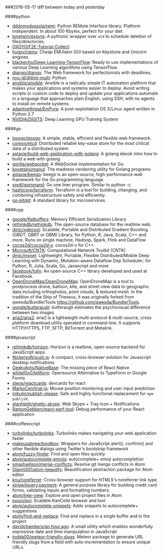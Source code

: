 ###2016-05-17
diff between today and yesterday

####python
* [dddomodossola/remi](https://github.com/dddomodossola/remi): Python REMote Interface library. Platform independent. In about 100 Kbytes, perfect for your diet.
* [lonetwin/expyre](https://github.com/lonetwin/expyre): A pythonic wrapper over `atd` to schedule deletion of files/directories.
* [OXOYO/F2E-Tutorial-Collect](https://github.com/OXOYO/F2E-Tutorial-Collect): 
* [hugsy/cemu](https://github.com/hugsy/cemu): Cheap EMUlator GUI based on Keystone and Unicorn engines
* [blackecho/Deep-Learning-TensorFlow](https://github.com/blackecho/Deep-Learning-TensorFlow): Ready to use implementations of various Deep Learning algorithms using TensorFlow.
* [django/django](https://github.com/django/django): The Web framework for perfectionists with deadlines.
* [nyu-dl/dl4mt-multi](https://github.com/nyu-dl/dl4mt-multi): Python
* [ansible/ansible](https://github.com/ansible/ansible): Ansible is a radically simple IT automation platform that makes your applications and systems easier to deploy. Avoid writing scripts or custom code to deploy and update your applications automate in a language that approaches plain English, using SSH, with no agents to install on remote systems.
* [adaptivethreat/EmPyre](https://github.com/adaptivethreat/EmPyre): A post-exploitation OS X/Linux agent written in Python 2.7
* [NVIDIA/DIGITS](https://github.com/NVIDIA/DIGITS): Deep Learning GPU Training System

####go
* [lessgo/lessgo](https://github.com/lessgo/lessgo): A simple, stable, efficient and flexible web framework.
* [coreos/etcd](https://github.com/coreos/etcd): Distributed reliable key-value store for the most critical data of a distributed system
* [astaxie/build-web-application-with-golang](https://github.com/astaxie/build-web-application-with-golang): A golang ebook intro how to build a web with golang
* [gorilla/websocket](https://github.com/gorilla/websocket): A WebSocket implementation for Go.
* [kovetskiy/manul](https://github.com/kovetskiy/manul): The madness vendoring utility for Golang programs
* [astaxie/beego](https://github.com/astaxie/beego): beego is an open-source, high-performance web framework for the Go programming language.
* [sno6/gommand](https://github.com/sno6/gommand): Go one liner program. Similar to python -c
* [hashicorp/terraform](https://github.com/hashicorp/terraform): Terraform is a tool for building, changing, and combining infrastructure safely and efficiently.
* [go-kit/kit](https://github.com/go-kit/kit): A standard library for microservices.

####cpp
* [google/flatbuffers](https://github.com/google/flatbuffers): Memory Efficient Serialization Library
* [rethinkdb/rethinkdb](https://github.com/rethinkdb/rethinkdb): The open-source database for the realtime web.
* [dmlc/xgboost](https://github.com/dmlc/xgboost): Scalable, Portable and Distributed Gradient Boosting (GBDT, GBRT or GBM) Library, for Python, R, Java, Scala, C++ and more. Runs on single machine, Hadoop, Spark, Flink and DataFlow
* [cocos2d/cocos2d-x](https://github.com/cocos2d/cocos2d-x): cocos2d-x for C++
* [Microsoft/CNTK](https://github.com/Microsoft/CNTK): Computational Network Toolkit (CNTK)
* [dmlc/mxnet](https://github.com/dmlc/mxnet): Lightweight, Portable, Flexible Distributed/Mobile Deep Learning with Dynamic, Mutation-aware Dataflow Dep Scheduler; for Python, R, Julia, Scala, Go, Javascript and more
* [facebook/folly](https://github.com/facebook/folly): An open-source C++ library developed and used at Facebook.
* [OpenDroneMap/OpenDroneMap](https://github.com/OpenDroneMap/OpenDroneMap): OpenDroneMap is a tool to postprocess drone, balloon, kite, and street view data to geographic data including orthophotos, point clouds, & textured mesh. In the tradition of the Ship of Theseus, it was originally forked from qwesda/BundlerTools https://github.com/qwesda/BundlerTools.
* [google/butteraugli](https://github.com/google/butteraugli): butteraugli estimates the psychovisual difference between two images
* [aria2/aria2](https://github.com/aria2/aria2): aria2 is a lightweight multi-protocol & multi-source, cross platform download utility operated in command-line. It supports HTTP/HTTPS, FTP, SFTP, BitTorrent and Metalink.

####javascript
* [rethinkdb/horizon](https://github.com/rethinkdb/horizon): Horizon is a realtime, open-source backend for JavaScript apps.
* [Nickersoft/push.js](https://github.com/Nickersoft/push.js): A compact, cross-browser solution for Javascript desktop notifications
* [GeekyAnts/NativeBase](https://github.com/GeekyAnts/NativeBase): The missing piece of React Native
* [whitef0x0/tellform](https://github.com/whitef0x0/tellform): Opensource Alternative to TypeForm or Google Forms
* [steos/reactcards](https://github.com/steos/reactcards): devcards for react
* [MarkoCen/trial-js](https://github.com/MarkoCen/trial-js): Mouse position monitoring and user input prediction
* [inikulin/publish-please](https://github.com/inikulin/publish-please): Safe and highly functional replacement for `npm publish`.
* [stanfieldr/ghetto-skype](https://github.com/stanfieldr/ghetto-skype): Web Skype + Tray Icon + Notifications
* [RamonGebben/react-perf-tool](https://github.com/RamonGebben/react-perf-tool): Debug performance of your React application

####coffeescript
* [turbolinks/turbolinks](https://github.com/turbolinks/turbolinks): Turbolinks makes navigating your web application faster
* [makeusabrew/bootbox](https://github.com/makeusabrew/bootbox): Wrappers for JavaScript alert(), confirm() and other flexible dialogs using Twitter's bootstrap framework
* [atom/fuzzy-finder](https://github.com/atom/fuzzy-finder): Find and open files quickly
* [atom/autocomplete-emojis](https://github.com/atom/autocomplete-emojis): autocomplete+ emoji autocompletion
* [smashwilson/merge-conflicts](https://github.com/smashwilson/merge-conflicts): Resolve git merge conflicts in Atom
* [Glavin001/atom-beautify](https://github.com/Glavin001/atom-beautify): Beautification abstraction package for Atom editor
* [knu/noreferrer](https://github.com/knu/noreferrer): Cross-browser support for HTML5's noreferrer link type.
* [stripe/jquery.payment](https://github.com/stripe/jquery.payment): A general purpose library for building credit card forms, validating inputs and formatting numbers.
* [atom/tree-view](https://github.com/atom/tree-view): Explore and open project files in Atom
* [poooi/poi](https://github.com/poooi/poi): Scalable KanColle browser and tool.
* [atom/autocomplete-snippets](https://github.com/atom/autocomplete-snippets): Adds snippets to autocomplete+ suggestions
* [atom/find-and-replace](https://github.com/atom/find-and-replace): Find and replace in a single buffer and in the project
* [davidchambers/an.hour.ago](https://github.com/davidchambers/an.hour.ago): A small utility which enables wonderfully expressive date and time manipulation in JavaScript
* [todda00/meteor-friendly-slugs](https://github.com/todda00/meteor-friendly-slugs): Meteor package to generate URL friendly slugs from a field with auto-incrementation to ensure unique URLs.
